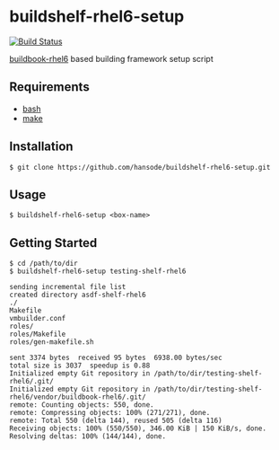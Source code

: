 buildshelf-rhel6-setup
======================

[![Build Status](https://travis-ci.org/hansode/buildshelf-rhel6-setup.png)](https://travis-ci.org/hansode/buildshelf-rhel6-setup)

[buildbook-rhel6](https://github.com/hansode/buildbook-rhel6) based building framework setup script

Requirements
------------

+ [bash](http://www.gnu.org/software/bash/)
+ [make](http://www.gnu.org/software/make/)

Installation
------------

```
$ git clone https://github.com/hansode/buildshelf-rhel6-setup.git
```

Usage
-----

```
$ buildshelf-rhel6-setup <box-name>
```

Getting Started
---------------

```
$ cd /path/to/dir
$ buildshelf-rhel6-setup testing-shelf-rhel6

sending incremental file list
created directory asdf-shelf-rhel6
./
Makefile
vmbuilder.conf
roles/
roles/Makefile
roles/gen-makefile.sh

sent 3374 bytes  received 95 bytes  6938.00 bytes/sec
total size is 3037  speedup is 0.88
Initialized empty Git repository in /path/to/dir/testing-shelf-rhel6/.git/
Initialized empty Git repository in /path/to/dir/testing-shelf-rhel6/vendor/buildbook-rhel6/.git/
remote: Counting objects: 550, done.
remote: Compressing objects: 100% (271/271), done.
remote: Total 550 (delta 144), reused 505 (delta 116)
Receiving objects: 100% (550/550), 346.00 KiB | 150 KiB/s, done.
Resolving deltas: 100% (144/144), done.
```
